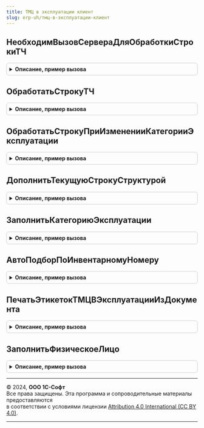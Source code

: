 ```yaml
---
title: ТМЦ в эксплуатации клиент
slug: erp-uh/тмц-в-эксплуатации-клиент
---
```



## НеобходимВызовСервераДляОбработкиСтрокиТЧ
<details style="margin: 1em 0; padding: 0.5em; border: 1px solid #ccc; border-radius: 6px;">

<summary style="font-weight: bold; cursor: pointer;">Описание, пример вызова</summary>

```bsl

//
// Параметры:
//  ТекущаяСтрока - Структура -
//  СтруктураДействий - Структура -
//  КэшированныеЗначения - Структура -
//
// Возвращаемое значение:
//  Булево -
Функция НеобходимВызовСервераДляОбработкиСтрокиТЧ(ТекущаяСтрока, СтруктураДействий, КэшированныеЗначения) Экспорт
```

Пример вызова
```bsl
Результат = ТМЦВЭксплуатацииКлиент.НеобходимВызовСервераДляОбработкиСтрокиТЧ(ТекущаяСтрока, СтруктураДействий, КэшированныеЗначения) 
```
</details>

## ОбработатьСтрокуТЧ
<details style="margin: 1em 0; padding: 0.5em; border: 1px solid #ccc; border-radius: 6px;">

<summary style="font-weight: bold; cursor: pointer;">Описание, пример вызова</summary>

```bsl

// См. ОбработкаТабличнойЧастиКлиент.ОбработатьСтрокуТЧ
Процедура ОбработатьСтрокуТЧ(ТекущаяСтрока, СтруктураДействий, КэшированныеЗначения, ДополнительныеПараметрыЗаполнения = Неопределено) Экспорт
```

Пример вызова
```bsl
ТМЦВЭксплуатацииКлиент.ОбработатьСтрокуТЧ(ТекущаяСтрока, СтруктураДействий, КэшированныеЗначения, ДополнительныеПараметрыЗаполнения);
```
</details>

## ОбработатьСтрокуПриИзмененииКатегорииЭксплуатации
<details style="margin: 1em 0; padding: 0.5em; border: 1px solid #ccc; border-radius: 6px;">

<summary style="font-weight: bold; cursor: pointer;">Описание, пример вызова</summary>

```bsl

// Обрабатывает строку при изменении категории эксплуатации.
//
// Параметры:
//  ДанныеСтроки - ДанныеФормыСтруктура, Массив из ДанныеФормыСтруктура - Текущая строка.
//  ТабличнаяЧасть - ДанныеФормыКоллекция - Табличная часть.
//  СтруктураДействий - Структура - Структура действий.
//	ПолеКоличество - Строка - Поле "Количество".
Процедура ОбработатьСтрокуПриИзмененииКатегорииЭксплуатации(ДанныеСтроки, ТабличнаяЧасть, СтруктураДействий = Неопределено, ПолеКоличество = "") Экспорт
```

Пример вызова
```bsl
ТМЦВЭксплуатацииКлиент.ОбработатьСтрокуПриИзмененииКатегорииЭксплуатации(ДанныеСтроки, ТабличнаяЧасть, СтруктураДействий, ПолеКоличество);
```
</details>

## ДополнитьТекущуюСтрокуСтруктурой
<details style="margin: 1em 0; padding: 0.5em; border: 1px solid #ccc; border-radius: 6px;">

<summary style="font-weight: bold; cursor: pointer;">Описание, пример вызова</summary>

```bsl

//
// Параметры:
//  СтруктураПолейТЧ - Структура - Структура полей ТЧ
//  ТекущаяСтрока - Структура - Текущая строка
//  СтруктураДействий - Структура - Структура действий
//  ДополнительныеПараметрыЗаполнения - Структура - Дополнительные параметры заполнения
Процедура ДополнитьТекущуюСтрокуСтруктурой(СтруктураПолейТЧ, ТекущаяСтрока, СтруктураДействий, ДополнительныеПараметрыЗаполнения) Экспорт
```

Пример вызова
```bsl
ТМЦВЭксплуатацииКлиент.ДополнитьТекущуюСтрокуСтруктурой(СтруктураПолейТЧ, ТекущаяСтрока, СтруктураДействий, ДополнительныеПараметрыЗаполнения) 
```
</details>

## ЗаполнитьКатегориюЭксплуатации
<details style="margin: 1em 0; padding: 0.5em; border: 1px solid #ccc; border-radius: 6px;">

<summary style="font-weight: bold; cursor: pointer;">Описание, пример вызова</summary>

```bsl

// Обработчик команды заполнения категории эксплуатации в выделенных строках таблицы.
//
// Параметры:
// 	ТабличнаяЧасть - ДанныеФормыКоллекция - Табличная часть.
// 	ВыделенныеСтроки - Массив из Число - Выделенные строки таблицы формы.
// 	ПараметрыВыбора - Структура - Параметры отбора.
// 	ОписаниеОповещенияПослеЗаполнения - ОписаниеОповещения - Описания оповещения, которое необходимо вызвать после заполнения.
//
Процедура ЗаполнитьКатегориюЭксплуатации(ТабличнаяЧасть, ВыделенныеСтроки, ПараметрыВыбора = Неопределено, ОписаниеОповещенияПослеЗаполнения = Неопределено) Экспорт
```

Пример вызова
```bsl
ТМЦВЭксплуатацииКлиент.ЗаполнитьКатегориюЭксплуатации(ТабличнаяЧасть, ВыделенныеСтроки, ПараметрыВыбора, ОписаниеОповещенияПослеЗаполнения);
```
</details>

## АвтоПодборПоИнвентарномуНомеру
<details style="margin: 1em 0; padding: 0.5em; border: 1px solid #ccc; border-radius: 6px;">

<summary style="font-weight: bold; cursor: pointer;">Описание, пример вызова</summary>

```bsl

//++ НЕ УТ

// Заполняет список выбора при авто подборе по инвентарному номеру.
//
// Параметры:
//  Текст - Строка - Введенный текст.
//  ПараметрыПодбора - см. ТМЦВЭксплуатацииКлиентСервер.ПараметрыПодбораТМЦВЭксплуатации
//  ДанныеВыбора - СписокЗначений - Данные выбора.
//  СтандартнаяОбработка - Булево - Признак стандартной обработки события.
//
Процедура АвтоПодборПоИнвентарномуНомеру(Текст, ПараметрыПодбора, ДанныеВыбора, СтандартнаяОбработка) Экспорт
```

Пример вызова
```bsl
ТМЦВЭксплуатацииКлиент.АвтоПодборПоИнвентарномуНомеру(Текст, ПараметрыПодбора, ДанныеВыбора, СтандартнаяОбработка) 
```
</details>

## ПечатьЭтикетокТМЦВЭксплуатацииИзДокумента
<details style="margin: 1em 0; padding: 0.5em; border: 1px solid #ccc; border-radius: 6px;">

<summary style="font-weight: bold; cursor: pointer;">Описание, пример вызова</summary>

```bsl

// Получает данные для печати и открывает форму для печати этикеток.
//
// Параметры:
//	ОписаниеКоманды - Структура - структура с описанием команды:
//	                    * Идентификатор - Строка - Может принимать значения "Этикетки";
//	                    * ОбъектыПечати - Массив - Объекты печати.
//
// Возвращаемое значение:
//	Неопределено - Ничего не возвращает.
//
Функция ПечатьЭтикетокТМЦВЭксплуатацииИзДокумента(ОписаниеКоманды) Экспорт
```

Пример вызова
```bsl
Результат = ТМЦВЭксплуатацииКлиент.ПечатьЭтикетокТМЦВЭксплуатацииИзДокумента(ОписаниеКоманды) 
```
</details>

## ЗаполнитьФизическоеЛицо
<details style="margin: 1em 0; padding: 0.5em; border: 1px solid #ccc; border-radius: 6px;">

<summary style="font-weight: bold; cursor: pointer;">Описание, пример вызова</summary>

```bsl

// Обработчик команды заполнения физ. лица выделенных строках таблицы.
//
// Параметры:
// 	ТабличнаяЧасть - ДанныеФормыКоллекция - Табличная часть.
// 	ВыделенныеСтроки - Массив из Число - Выделенные строки таблицы формы.
// 	ИмяПоляФизическоеЛицо - Строка - Имя поля содержащего физическое лицо.
//
Процедура ЗаполнитьФизическоеЛицо(ТабличнаяЧасть, ВыделенныеСтроки, ИмяПоляФизическоеЛицо = "ФизическоеЛицо") Экспорт
```

Пример вызова
```bsl
ТМЦВЭксплуатацииКлиент.ЗаполнитьФизическоеЛицо(ТабличнаяЧасть, ВыделенныеСтроки, ИмяПоляФизическоеЛицо);
```
</details>

---

© 2024, **ООО 1С-Софт**  
Все права защищены. Эта программа и сопроводительные материалы предоставляются  
в соответствии с условиями лицензии [Attribution 4.0 International (CC BY 4.0)](https://creativecommons.org/licenses/by/4.0/legalcode).

---
